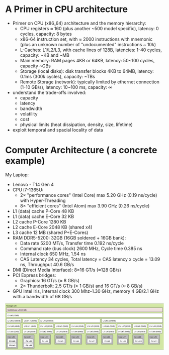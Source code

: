 # A Primer in CPU architecture
  - Primer on CPU (x86_64) architecture and the memory hierarchy:
    - CPU registers ≈ 160 (plus another ~500 model specific), latency: 0 cycles, capacity: 8 bytes
    - x86-64 instruction set, with ≈ 2000 instructions with mnemonic (plus an unknown number of "undocumented" instructions ~ 10k)
    - L-Caches: L1/L2/L3, with cache lines of 128B, latencies: 1-40 cycles, capacity:  ~KB and ~MB
    - Main memory: RAM pages 4KB or 64KB, latency: 50~100 cycles, capacity ~GBs
    - Storage (local disks): disk transfer blocks 4KB to 64MB, latency: 0.1ms (300k cycles), capacity: ~TBs
    - Remote Storage (network): typically limited by ethernet connection (1-10 GB/s), latency: 10~100 ms, capacity: ∞
  - understand the trade-offs involved:
      - capacity
      - latency
      - bandwidth
      - volatility
      - cost
      - physical limits (heat dissipation, density, size, lifetime)
  - exploit temporal and spacial locality of data

# Computer Architecture ( a concrete example)
My Laptop:

  - Lenovo - T14 Gen 4
  - CPU i7-1365U: 
    - 2× "performance cores" (Intel Core) max 5.20 GHz (0.19 ns/cycle) with Hyper-Threading
    - 8× "efficient cores" (Intel Atom) max 3.90 GHz (0.26 ns/cycle)
  - L1 (data) cache P-Core 48 KB
  - L1 (data) cache E-Core 32 KB
  - L2 cache P-Core 1280 KB
  - L2 cache E-Core 2048 KB (shared x4)
  - L3 cache 12 MB (shared P+E-Cores)
  - RAM DDR5-5200: 32GB (16GB soldered + 16GB bank):
    - Data rate 5200 MT/s, Transfer time 0.192 ns/cycle
    - Command rate (bus clock) 2600 MHz, Cycle time 0.385 ns
    - Internal clock 650 MHz, 1.54 ns
    - CAS Latency 34 cycles, Total latency = CAS latency x cycle = 13.09 ns, Throughput 40.6 GB/s
  - DMI (Direct Media Interface): 8×16 GT/s (≈128 GB/s)
  - PCI Express bridges:
    - Graphics: 16 GT/s (≈ 8 GB/s)
    - 2× Thunderbolt: 2.5 GT/s (≈ 1 GB/s) and 16 GT/s (≈ 8 GB/s)
  - GPU Intel Iris, Internal clock 300 Mhz-1.30 GHz, memory 4 GB/2.1 GHz with a bandwidth of 68 GB/s

![Graphical representation](topology.png)

